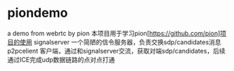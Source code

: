 # piondemo
a demo from webrtc by pion
本项目用于学习pion[https://github.com/pion]项目的使用
signalserver 一个简陋的信令服务器，负责交换sdp/candidates消息
p2pcelient   客户端，通过和signalserver交流，获取对端sdp/candidates，后续通过ICE完成udp数据链路的点对点打通
